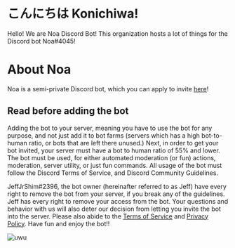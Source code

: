 # こんにちは Konichiwa!
Hello! We are Noa Discord Bot! This organization hosts a lot of things for the Discord bot Noa#4045! 

# About Noa
Noa is a semi-private Discord bot, which you can apply to invite [here](https://www.noaredbot.ml/invite)!

## Read before adding the bot
Adding the bot to your server, meaning you have to use the bot for any purpose, and not just add it to bot farms (servers which has a high bot-to-human ratio, or bots that are left there unused.)  Next, in order to get your bot invited, your server must have a bot to human ratio of 55% and lower. The bot must be used, for either automated moderation (or fun) actions, moderation, server utility, or just fun commands. All usage of the bot must follow the Discord Terms of Service, and Discord Community Guidelines.

JeffJrShim#2396, the bot owner (hereinafter referred to as Jeff) have every right to remove the bot from your server, if you break any of the guidelines. Jeff has every right to remove your access from the bot. Your questions and behavior with us will also deter our decision from letting you invite the bot into the server. Please also abide to the [Terms of Service](https://www.noaredbot.ml/tos) and [Privacy Policy](https://www.noaredbot.ml/privacy). Have fun and enjoy the bot!!

![uwu](https://static.wikia.nocookie.net/d4dj/images/2/2f/Melty_Smile.jpeg/revision/latest?cb=20210327033458)
